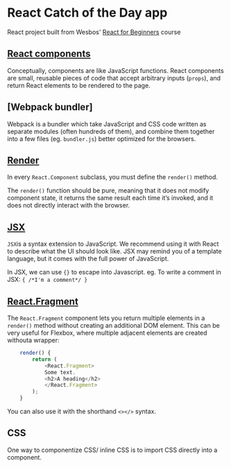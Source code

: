 # React Catch of the Day app

React project built from Wesbos' [React for Beginners](https://reactforbeginners.com/) course

## [React components](https://reactjs.org/docs/components-and-props.html)
Conceptually, components are like JavaScript functions. React components are small, reusable pieces of code that accept arbitrary inputs (`props`), and
return React elements to be rendered to the page.

## [Webpack bundler]
Webpack is a bundler which take JavaScript and CSS code written as separate modules (often hundreds of them), and combine them together into a few files (eg. `bundler.js`) better optimized for the browsers.

## [Render](https://reactjs.org/docs/react-component.html#render)
In every `React.Component` subclass, you must define the `render()` method.

The `render()` function should be pure, meaning that it does not modify component state, it returns the same result each time it’s invoked, and it does not directly interact with the browser.

## [JSX](https://reactjs.org/docs/introducing-jsx.html)
`JSX`is a syntax extension to JavaScript. We recommend using it with React to describe what the UI should look like. JSX may remind you of a template language, but it comes with the full power of JavaScript.

In JSX, we can use `{}` to escape into Javascript. 
eg. To write a comment in JSX:  `{ /*I'm a comment*/ }`

## [React.Fragment](https://reactjs.org/docs/react-api.html#reactfragment)
The `React.Fragment` component lets you return multiple elements in a `render()` method without creating an additional DOM element. This can be very useful for Flexbox, where multiple adjacent elements are created withouta wrapper:

```js
    render() {
        return (
            <React.Fragment>
            Some text.
            <h2>A heading</h2>
            </React.Fragment>
        );
    }
```

You can also use it with the shorthand `<></>` syntax. 

## CSS
One way to componentize CSS/ inline CSS is to import CSS directly into a component. 